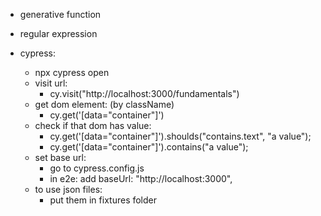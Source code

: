 + generative function
+ regular expression

+ cypress:
    + npx cypress open
    + visit url:
        - cy.visit("http://localhost:3000/fundamentals")
    + get dom element: (by className)
        - cy.get('[data="container"]')
    + check if that dom has value:
        - cy.get('[data="container"]').shoulds("contains.text", "a value");
        - cy.get('[data="container"]').contains("a value");
    + set base url:
        - go to cypress.config.js
        - in e2e: add  baseUrl: "http://localhost:3000",
    + to use json files:
        - put them in fixtures folder

